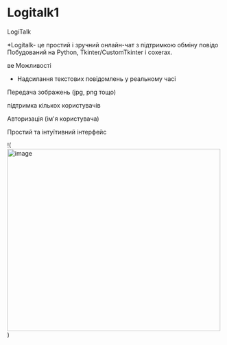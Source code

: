 # Logitalk1

LogiTalk

*Logitalk- це простий і зручний онлайн-чат з підтримкою обміну повідо Побудований на Python, Tkinter/CustomTkinter i coxerax.

ве Можливості

* Надсилання текстових повідомлень у реальному часі

Передача зображень (jpg, png тощо)

підтримка кількох користувачів

Авторизація (ім'я користувача)

Простий та інтуїтивний інтерфейс

!(<img width="497" height="425" alt="image" src="https://github.com/user-attachments/assets/84175fd6-bc43-4987-b7a1-c9d2f2ff093f" />
)



